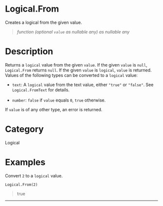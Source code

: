 ﻿# Logical.From
Creates a logical from the given value.
> _function (optional <code>value</code> as nullable any) as nullable any_
# Description 
Returns a <code>logical</code> value from the given <code>value</code>. If the given <code>value</code> is <code>null</code>, <code>Logical.From</code> returns <code>null</code>.  If the given <code>value</code> is <code>logical</code>, <code>value</code> is returned. Values of the following types can be converted to a <code>logical</code> value:
      <ul>
        <li><code>text</code>: A <code>logical</code> value from the text value, either <code>"true"</code> or <code>"false"</code>. See <code>Logical.FromText</code> for details.</li>        
        <li><code>number</code>: <code>false</code> if <code>value</code> equals <code>0</code>, <code>true</code> otherwise.</li>
      </ul>
If <code>value</code> is of any other type, an error is returned.

# Category 
Logical
# Examples 
Convert <code>2</code> to a <code>logical</code> value.
```
Logical.From(2)
```
> true
***
